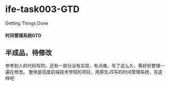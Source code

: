 # ife-task003-GTD
Getting Things Done
#### 时间管理系统GTD
## 半成品，待修改
参考别人的代码写的，还有一部分没有实现，有点难，写了这么久，等好好整理一遍在修改。
整体是百度前端技术学院的项目，用原生JS写的时间管理系统，先这样吧
